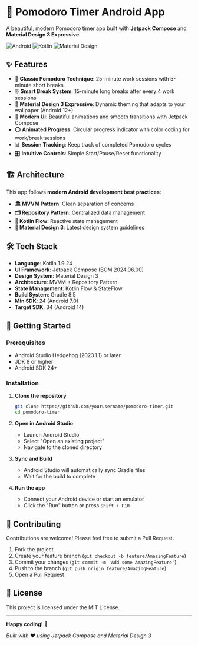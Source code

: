 # 🍅 Pomodoro Timer Android App

A beautiful, modern Pomodoro timer app built with **Jetpack Compose** and **Material Design 3 Expressive**.

![Android](https://img.shields.io/badge/Android-3DDC84?style=for-the-badge&logo=android&logoColor=white)
![Kotlin](https://img.shields.io/badge/kotlin-%237F52FF.svg?style=for-the-badge&logo=kotlin&logoColor=white)
![Material Design](https://img.shields.io/badge/material%20design-757575?style=for-the-badge&logo=material%20design&logoColor=white)

## ✨ Features

- 🍅 **Classic Pomodoro Technique**: 25-minute work sessions with 5-minute short breaks
- ⏰ **Smart Break System**: 15-minute long breaks after every 4 work sessions
- 🎨 **Material Design 3 Expressive**: Dynamic theming that adapts to your wallpaper (Android 12+)
- 📱 **Modern UI**: Beautiful animations and smooth transitions with Jetpack Compose
- ⭕ **Animated Progress**: Circular progress indicator with color coding for work/break sessions
- 📊 **Session Tracking**: Keep track of completed Pomodoro cycles
- 🎛️ **Intuitive Controls**: Simple Start/Pause/Reset functionality

## 🏗️ Architecture

This app follows **modern Android development best practices**:

- **🏛️ MVVM Pattern**: Clean separation of concerns
- **🗂️ Repository Pattern**: Centralized data management
- **🌊 Kotlin Flow**: Reactive state management
- **📐 Material Design 3**: Latest design system guidelines

## 🛠️ Tech Stack

- **Language**: Kotlin 1.9.24
- **UI Framework**: Jetpack Compose (BOM 2024.06.00)
- **Design System**: Material Design 3
- **Architecture**: MVVM + Repository Pattern
- **State Management**: Kotlin Flow & StateFlow
- **Build System**: Gradle 8.5
- **Min SDK**: 24 (Android 7.0)
- **Target SDK**: 34 (Android 14)

## 🚀 Getting Started

### Prerequisites

- Android Studio Hedgehog (2023.1.1) or later
- JDK 8 or higher
- Android SDK 24+

### Installation

1. **Clone the repository**
   ```bash
   git clone https://github.com/yourusername/pomodoro-timer.git
   cd pomodoro-timer
   ```

2. **Open in Android Studio**
   - Launch Android Studio
   - Select "Open an existing project"
   - Navigate to the cloned directory

3. **Sync and Build**
   - Android Studio will automatically sync Gradle files
   - Wait for the build to complete

4. **Run the app**
   - Connect your Android device or start an emulator
   - Click the "Run" button or press `Shift + F10`

## 🤝 Contributing

Contributions are welcome! Please feel free to submit a Pull Request.

1. Fork the project
2. Create your feature branch (`git checkout -b feature/AmazingFeature`)
3. Commit your changes (`git commit -m 'Add some AmazingFeature'`)
4. Push to the branch (`git push origin feature/AmazingFeature`)
5. Open a Pull Request

## 📄 License

This project is licensed under the MIT License.

---

**Happy coding! 🚀**

*Built with ❤️ using Jetpack Compose and Material Design 3*